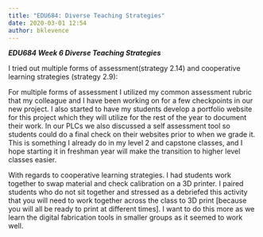 ```yaml
---
title: "EDU684: Diverse Teaching Strategies"
date: 2020-03-01 12:54
author: bklevence
---
```


***EDU684 Week 6 Diverse Teaching Strategies***




I tried out multiple forms of assessment(strategy 2.14) and cooperative learning strategies (strategy 2.9):

For multiple forms of assessment I utilized my common assessment rubric that my colleague and I have been working on for a few checkpoints in our new project. I also started to have my students develop a portfolio website for this project which they will utilize for the rest of the year to document their work. In our PLCs we also discussed a self assessment tool so students could do a final check on their websites prior to when we grade it. This is something I already do in my level 2 and capstone classes, and I hope starting it in freshman year will make the transition to higher level classes easier.

With regards to cooperative learning strategies. I had students work together to swap material and check calibration on a 3D printer. I paired students who do not sit together and stressed as a debriefed this activity that you will need to work together across the class to 3D print [because you will all be ready to print at different times]. I want to do this more as we learn the digital fabrication tools in smaller groups as it seemed to work well.

